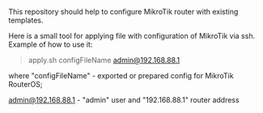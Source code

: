 This repository should help to configure MikroTik router with existing templates.

Here is a small tool for applying file with configuration of MikroTik via ssh. 
Example of how to use it:

> apply.sh configFileName admin@192.168.88.1

where "configFileName" - exported or prepared config for MikroTik RouterOS;

admin@192.168.88.1 - "admin" user and "192.168.88.1" router address